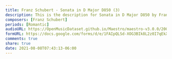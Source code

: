 ```yaml
---
title: Franz Schubert - Sonata in D Major D850 (3)
description: This is the description for Sonata in D Major D850 by Franz Schubert
composers: [Franz Schubert]
periods: [Romantic]
audioURL: https://OpenMusicDataset.github.io/Maestro/maestro-v3.0.0/2004/MIDI-Unprocessed_XP_15_R2_2004_01_ORIG_MID--AUDIO_15_R2_2004_03_Track03_wav.midi
formURL: https://docs.google.com/forms/d/e/1FAIpQLSd-XOG3BIk8L2z0I7qEkX8bSAyeYc3YxLE1s2oVcPzzBQ7n7Q/viewform
comments: true
share: true
date: 2021-08-08T07:43:13-06:00
---
```

